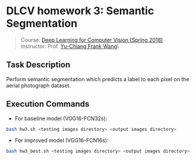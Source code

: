 # DLCV homework 3: Semantic Segmentation
> Course: [Deep Learning for Computer Vision (Spring 2018)](http://vllab.ee.ntu.edu.tw/dlcv.html)\
> Instructor: Prof. [Yu-Chiang Frank Wang](http://vllab.ee.ntu.edu.tw/members.html)\


## Task Description
Perform semantic segmentation which predicts a label to each pixel on the aerial photograph dataset.


## Execution Commands
* For baseline model (VGG16-FCN32s):
```sh
bash hw3.sh <testing images directory> <output images directory>
```

* For improved model (VGG16-FCN16s):
```sh
bash hw3_best.sh <testing images directory> <output images directory>
```

